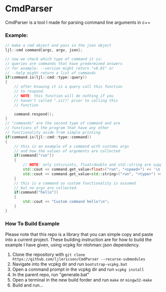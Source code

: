 # CmdParser

CmdParser is a tool I made for parsing command line arguments in c++

### Example:
```c++
// make a cmd object and pass in the json object
ljl::cmd command{argc, argv, json};

// now we check which type of command it is:
// queries are commands that have predermined answers
// for example: --version might return "v0.01" or
// --help might return a list of commands
if(command.is(ljl::cmd::type::query))
{
    // after knowing it is a query call this function
    // to respond. 
    // NOTE: this function will do nothing if you
    // haven't called ".is()" prior to calling this
    // function

    command.respond();
}
// "commands" are the second type of command and are
// functions of the program that have any other
// functionality aside from simple printing
if(command.is(ljl::cmd::type::command))
{
    // this is an example of a command with customs args
    // and how the values of arguments are collected 
    if(command["run"])
    {    
        // NOTE: only ints/uints, float/double and std::string are supported
        std::cout << command.get_value<float>("run", "<speed>") << '\n';
        std::cout << command.get_value<std::string>("run", "<type>") << '\n';
    }
    // this is a command so custom functionality is assumed
    // but no args are collected.
    if(command["hello"])
    {
        std::cout << "Custom command hello!\n";
    }
}
```

### How To Build Example
Please note that this repo is a library that you can simple copy and paste into a current project.
These building instruction are for how to build the example I have given, using vcpkg for nlohman::json dependency.
1. Clone the repository with `git clone https://github.com/ljlericson/CmdParser --recurse-submodules`
2. Navigate into the vcpkg dir and run `bootstrap-vcpkg.bat`
3. Open a command prompt in the vcpkg dir and run `vcpkg install`
4. In the parent repo, run "generate.bat"
5. Open a terminal in the new build forder and run `make` or `mingw32-make`
8. Build and run...